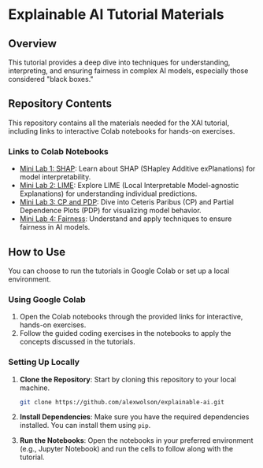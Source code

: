 # Explainable AI Tutorial Materials

## Overview

This tutorial provides a deep dive into techniques for understanding, interpreting, and ensuring fairness in complex AI models, especially those considered "black boxes."

## Repository Contents

This repository contains all the materials needed for the XAI tutorial, including links to interactive Colab notebooks for hands-on exercises.

### Links to Colab Notebooks
- [Mini Lab 1: SHAP](https://colab.research.google.com/github/alexwolson/explainable-ai/blob/main/mini_lab_1.ipynb): Learn about SHAP (SHapley Additive exPlanations) for model interpretability.
- [Mini Lab 2: LIME](https://colab.research.google.com/github/alexwolson/explainable-ai/blob/main/mini_lab_2.ipynb): Explore LIME (Local Interpretable Model-agnostic Explanations) for understanding individual predictions.
- [Mini Lab 3: CP and PDP](https://colab.research.google.com/github/alexwolson/explainable-ai/blob/main/mini_lab_3.ipynb): Dive into Ceteris Paribus (CP) and Partial Dependence Plots (PDP) for visualizing model behavior.
- [Mini Lab 4: Fairness](https://colab.research.google.com/github/alexwolson/explainable-ai/blob/main/mini_lab_4.ipynb): Understand and apply techniques to ensure fairness in AI models.

## How to Use

You can choose to run the tutorials in Google Colab or set up a local environment.

### Using Google Colab
1. Open the Colab notebooks through the provided links for interactive, hands-on exercises.
2. Follow the guided coding exercises in the notebooks to apply the concepts discussed in the tutorials.

### Setting Up Locally
1. **Clone the Repository**: Start by cloning this repository to your local machine.
   ```bash
   git clone https://github.com/alexwolson/explainable-ai.git
    ```
   
2. **Install Dependencies**: Make sure you have the required dependencies installed. You can install them using `pip`.

3. **Run the Notebooks**: Open the notebooks in your preferred environment (e.g., Jupyter Notebook) and run the cells to follow along with the tutorial.

